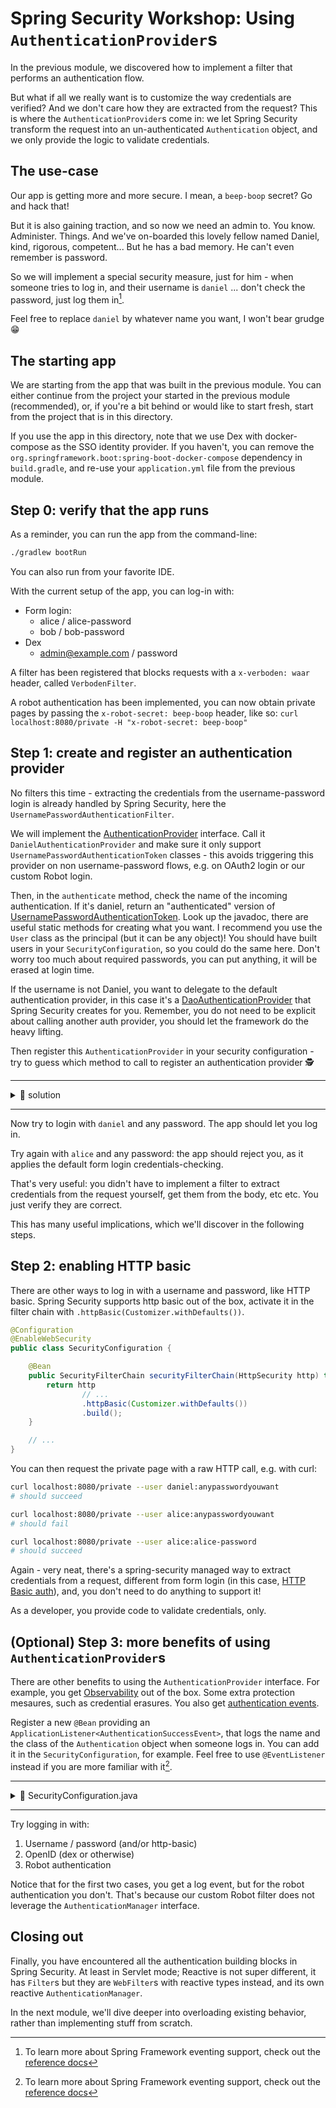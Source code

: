 # Spring Security Workshop: Using `AuthenticationProvider`s

In the previous module, we discovered how to implement a filter that performs an authentication
flow.

But what if all we really want is to customize the way credentials are verified? And we don't care
how they are extracted from the request? This is where the `AuthenticationProvider`s come in: we let
Spring Security transform the request into an un-authenticated `Authentication` object, and we only
provide the logic to validate credentials.

## The use-case

Our app is getting more and more secure. I mean, a `beep-boop` secret? Go and hack that!

But it is also gaining traction, and so now we need an admin to. You know. Administer. Things. And
we've on-boarded this lovely fellow named Daniel, kind, rigorous, competent... But he has a bad
memory. He can't even remember is password.

So we will implement a special security measure, just for him - when someone tries to log in, and
their username is `daniel` ... don't check the password, just log them in[^1].

Feel free to replace `daniel` by whatever name you want, I won't bear grudge 😁

## The starting app

We are starting from the app that was built in the previous module. You can either continue from the
project your started in the previous module (recommended), or, if you're a bit behind or would like
to start fresh, start from the project that is in this directory.

If you use the app in this directory, note that we use Dex with docker-compose as the SSO identity
provider. If you haven't, you can remove the `org.springframework.boot:spring-boot-docker-compose`
dependency in `build.gradle`, and re-use your `application.yml` file from the previous module.

## Step 0: verify that the app runs

As a reminder, you can run the app from the command-line:

```bash
./gradlew bootRun
```

You can also run from your favorite IDE.

With the current setup of the app, you can log-in with:

- Form login:
  - alice / alice-password
  - bob / bob-password
- Dex
  - admin@example.com / password

A filter has been registered that blocks requests with a `x-verboden: waar` header, called
`VerbodenFilter`.

A robot authentication has been implemented, you can now obtain private pages by passing the
`x-robot-secret: beep-boop` header, like so:
`curl localhost:8080/private -H "x-robot-secret: beep-boop"`

## Step 1: create and register an authentication provider

No filters this time - extracting the credentials from the username-password login is already
handled by Spring Security, here the `UsernamePasswordAuthenticationFilter`.

We will implement the
[AuthenticationProvider](https://docs.spring.io/spring-security/site/docs/6.1.5/api/org/springframework/security/authentication/AuthenticationProvider.html)
interface. Call it `DanielAuthenticationProvider` and make sure it only support
`UsernamePasswordAuthenticationToken` classes - this avoids triggering this provider on non
username-password flows, e.g. on OAuth2 login or our custom Robot login.

Then, in the `authenticate` method, check the name of the incoming authentication. If it's daniel,
return an "authenticated" version of
[UsernamePasswordAuthenticationToken](https://docs.spring.io/spring-security/site/docs/6.1.5/api/org/springframework/security/authentication/UsernamePasswordAuthenticationToken.html).
Look up the javadoc, there are useful static methods for creating what you want. I recommend you use
the `User` class as the principal (but it can be any object)! You should have built users in your
`SecurityConfiguration`, so you could do the same here. Don't worry too much about required
passwords, you can put anything, it will be erased at login time.

If the username is not Daniel, you want to delegate to the default authentication provider, in this
case it's a
[DaoAuthenticationProvider](https://docs.spring.io/spring-security/site/docs/6.1.5/api/org/springframework/security/authentication/dao/DaoAuthenticationProvider.html)
that Spring Security creates for you. Remember, you do not need to be explicit about calling another
auth provider, you should let the framework do the heavy lifting.

Then register this `AuthenticationProvider` in your security configuration - try to guess which
method to call to register an authentication provider 🕵️

---

<details>

<summary>📖 solution</summary>

DanielAuthenticationProvider.java:

```java
public class DanielAuthenticationProvider implements AuthenticationProvider {

    @Override
    public Authentication authenticate(Authentication authentication) throws AuthenticationException {
        if (authentication != null && "daniel".equals(authentication.getName())) {
            var daniel = User.withUsername("daniel")
                    .password("<will be erased>")
                    .roles("user", "admin")
                    .build();
            return UsernamePasswordAuthenticationToken.authenticated(daniel, null, daniel.getAuthorities());
        }
        return null;
    }

    @Override
    public boolean supports(Class<?> authentication) {
        return UsernamePasswordAuthenticationToken.class.isAssignableFrom(authentication);
    }

}
```

SecurityConfiguration.java:

```java
@Configuration
@EnableWebSecurity
public class SecurityConfiguration {

    @Bean
    public SecurityFilterChain securityFilterChain(HttpSecurity http) throws Exception {
        return http
                // ...
                .authenticationProvider(new DanielAuthenticationProvider())
                .build();
    }

    // ...
}
```

</details>

---

Now try to login with `daniel` and any password. The app should let you log in.

Try again with `alice` and any password: the app should reject you, as it applies the default form
login credentials-checking.

That's very useful: you didn't have to implement a filter to extract credentials from the request
yourself, get them from the body, etc etc. You just verify they are correct.

This has many useful implications, which we'll discover in the following steps.

## Step 2: enabling HTTP basic

There are other ways to log in with a username and password, like HTTP basic. Spring Security
supports http basic out of the box, activate it in the filter chain with
`.httpBasic(Customizer.withDefaults())`.

```java
@Configuration
@EnableWebSecurity
public class SecurityConfiguration {

    @Bean
    public SecurityFilterChain securityFilterChain(HttpSecurity http) throws Exception {
        return http
                // ...
                .httpBasic(Customizer.withDefaults())
                .build();
    }

    // ...
}
```

You can then request the private page with a raw HTTP call, e.g. with curl:

```bash
curl localhost:8080/private --user daniel:anypasswordyouwant
# should succeed

curl localhost:8080/private --user alice:anypasswordyouwant
# should fail

curl localhost:8080/private --user alice:alice-password
# should succeed
```

Again - very neat, there's a spring-security managed way to extract credentials from a request,
different from form login (in this case,
[HTTP Basic auth](https://developer.mozilla.org/en-US/docs/Web/HTTP/Authentication#basic_authentication_scheme)),
and, you don't need to do anything to support it!

As a developer, you provide code to validate credentials, only.

## (Optional) Step 3: more benefits of using `AuthenticationProvider`s

There are other benefits to using the `AuthenticationProvider` interface. For example, you get
[Observability](https://docs.spring.io/spring-security/reference/servlet/integrations/observability.html#observability-tracing)
out of the box. Some extra protection mesaures, such as credential erasures. You also get
[authentication events](https://docs.spring.io/spring-security/reference/servlet/authentication/events.html).

Register a new `@Bean` providing an `ApplicationListener<AuthenticationSuccessEvent>`, that logs the
name and the class of the `Authentication` object when someone logs in. You can add it in the
`SecurityConfiguration`, for example. Feel free to use `@EventListener` instead if you are more
familiar with it[^1].

---

<details>

<summary>📖 SecurityConfiguration.java</summary>

```java
@Configuration
@EnableWebSecurity
public class SecurityConfiguration {

    // ...

    @Bean
    public ApplicationListener<AuthenticationSuccessEvent> listener() {
        var logger = LoggerFactory.getLogger("🔐 custom-security-logger");

        return event -> {
            var auth = event.getAuthentication();
            logger.info(
                    "[{}] logged in as [{}]",
                    auth.getName(),
                    auth.getClass().getSimpleName());
        };
    }
}
```

</details>

---

Try logging in with:

1. Username / password (and/or http-basic)
2. OpenID (dex or otherwise)
3. Robot authentication

Notice that for the first two cases, you get a log event, but for the robot authentication you
don't. That's because our custom Robot filter does not leverage the `AuthenticationManager`
interface.

## Closing out

Finally, you have encountered all the authentication building blocks in Spring Security. At least in
Servlet mode; Reactive is not super different, it has `Filter`s but they are `WebFilter`s with
reactive types instead, and its own reactive `AuthenticationManager`.

In the next module, we'll dive deeper into overloading existing behavior, rather than implementing
stuff from scratch.

[^1]:
    To learn more about Spring Framework eventing support, check out the
    [reference docs](https://docs.spring.io/spring-framework/reference/core/beans/context-introduction.html#context-functionality-events)
